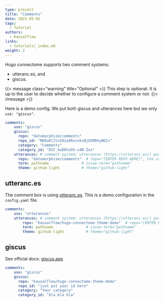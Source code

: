 ```yaml
---
type: project
title: "Comments"
date: 2021-05-01
tags:
  - Tutorial
authors:
  - KausalFlow
links:
  - tutorials/_index.md
weight: 2
---
```


Hugo connectome supports two comment systems:

- utteranc.es, and
- giscus.

{{< message class="warning" title="Optional" >}}
This step is optional. It is up to the user to decide whether to configure a comment system or not.
{{< /message >}}

Here is a demo config. We put both giscus and utterances here but we only `use: "giscus"`.


```yaml
comments:
    use: "giscus"
    giscus:
      repo: "datumorphism/comments"
      repo_id: "MDEwOlJlcG9zaXRvcnkxNjU5MDkyNDI="
      category: "Comments"
      category_id: "DIC_kwDOCeOS-s4B-Zxx"
    utterances: # comment system: utterances (https://utteranc.es/) parameters
      repo: "datumorphism/comments"  # repo="[ENTER REPO HERE]", the comments will appear as issues in this repository on github.
      term: pathname               # issue-term="pathname"
      theme: github-light          # theme="github-light"
```

## utteranc.es

The comment box is using [utteranc.es](https://utteranc.es/). This is a demo configuration in the `config.yaml` file.

```yaml
comments:
    use: "utterances"
    utterances: # comment system: utterances (https://utteranc.es/) parameters
        repo: "kausalflow/hugo-connectome-theme-demo"  # repo="[ENTER REPO HERE]", the comments will appear as issues in this repository on github.
        term: pathname               # issue-term="pathname"
        theme: github-light          # theme="github-light"
```

## giscus

See official docs: [giscus.app](https://giscus.app/)

```yaml
comments:
    use: "giscus"
    giscus:
      repo: "kausalflow/hugo-connectome-theme-demo"
      repo_id: "just put your id here"
      category: "Your category"
      category_id: "bla bla bla"
```